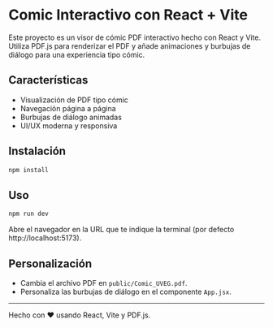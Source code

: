 
# Comic Interactivo con React + Vite

Este proyecto es un visor de cómic PDF interactivo hecho con React y Vite. Utiliza PDF.js para renderizar el PDF y añade animaciones y burbujas de diálogo para una experiencia tipo cómic.

## Características
- Visualización de PDF tipo cómic
- Navegación página a página
- Burbujas de diálogo animadas
- UI/UX moderna y responsiva

## Instalación

```bash
npm install
```

## Uso

```bash
npm run dev
```

Abre el navegador en la URL que te indique la terminal (por defecto http://localhost:5173).

## Personalización
- Cambia el archivo PDF en `public/Comic_UVEG.pdf`.
- Personaliza las burbujas de diálogo en el componente `App.jsx`.

---

Hecho con ❤️ usando React, Vite y PDF.js.
